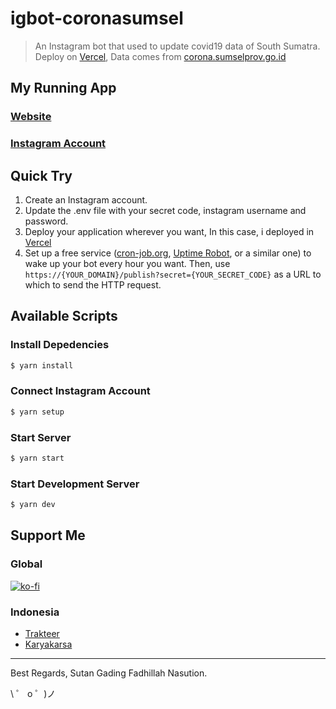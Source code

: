 # igbot-coronasumsel

> An Instagram bot that used to update covid19 data of South Sumatra. Deploy on [Vercel](https://vercel.com), Data comes from [corona.sumselprov.go.id](https://corona.sumselprov.go.id)

## My Running App
### [Website](https://coronasumsel.sutanlab.id)
### [Instagram Account](https://instagram.com/corona.sumsel)

## Quick Try
1. Create an Instagram account.
2. Update the .env file with your secret code, instagram username and password.
3. Deploy your application wherever you want, In this case, i deployed in [Vercel](https://vercel.com)
4. Set up a free service ([cron-job.org](https://cron-job.org/en/), [Uptime Robot](https://uptimerobot.com/), or a similar one) to wake up your bot every hour you want. Then, use `https://{YOUR_DOMAIN}/publish?secret={YOUR_SECRET_CODE}` as a URL to which to send the HTTP request.

## Available Scripts
### Install Depedencies
```bash
$ yarn install
```

### Connect Instagram Account
```bash
$ yarn setup
```

### Start Server
```bash
$ yarn start
```

### Start Development Server
```bash
$ yarn dev
```

## Support Me
### Global
[![ko-fi](https://www.ko-fi.com/img/githubbutton_sm.svg)](https://ko-fi.com/B0B71P7PB)
### Indonesia
- [Trakteer](https://trakteer.id/sutanlab)
- [Karyakarsa](https://karyakarsa.com/sutanlab)

---
Best Regards, Sutan Gading Fadhillah Nasution.

\ ゜ o ゜)ノ
